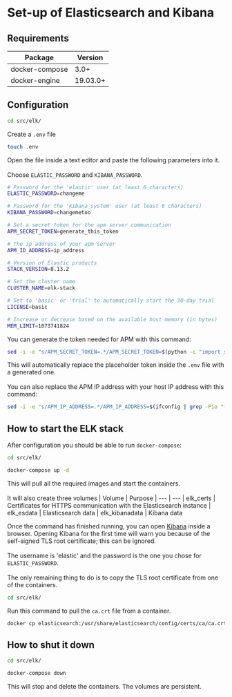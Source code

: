 # Set-up of Elasticsearch and Kibana
## Requirements
| Package        | Version
| ---            | ---
| docker-compose | 3.0+
| docker-engine  | 19.03.0+
## Configuration
```sh
cd src/elk/
```
Create a `.env` file
```sh
touch .env
```
Open the file inside a text editor and paste the following parameters into it.\
\
Choose `ELASTIC_PASSWORD` and `KIBANA_PASSWORD`.
```sh
# Password for the 'elastic' user (at least 6 characters)
ELASTIC_PASSWORD=changeme

# Password for the 'kibana_system' user (at least 6 characters)
KIBANA_PASSWORD=changemetoo

# Set a secret token for the apm server communication
APM_SECRET_TOKEN=generate_this_token

# The ip address of your apm server
APM_ID_ADDRESS=ip_address

# Version of Elastic products
STACK_VERSION=8.13.2

# Set the cluster name
CLUSTER_NAME=elk-stack

# Set to 'basic' or 'trial' to automatically start the 30-day trial
LICENSE=basic

# Increase or decrease based on the available host memory (in bytes)
MEM_LIMIT=1073741824
```
You can generate the token needed for APM with this command:
```sh
sed -i -e "s/APM_SECRET_TOKEN=.*/APM_SECRET_TOKEN=$(python -c "import secrets; print(secrets.token_urlsafe(32))")/g" .env
```
This will automatically replace the placeholder token inside the `.env` file with a generated one.\
\
You can also replace the APM IP address with your host IP address with this command:
```sh
sed -i -e "s/APM_IP_ADDRESS=.*/APM_IP_ADDRESS=$(ifconfig | grep -Pio "(?<=inet )\S*" | sed -n -e "2{p;q;}")/g" .env
```
## How to start the ELK stack
After configuration you should be able to run `docker-compose`:
```sh
cd src/elk/
```
```sh
docker-compose up -d
```
This will pull all the required images and start the containers.\
\
It will also create three volumes
| Volume         | Purpose
| ---            | ---
| elk_certs      | Certificates for HTTPS communication with the Elasticsearch instance
| elk_esdata     | Elasticsearch data
| elk_kibanadata | Kibana data

Once the command has finished running, you can open [Kibana](https://localhost:5601) inside a browser. Opening Kibana for the first time will warn you because of the self-signed TLS root certificate; this can be ignored.\
\
The username is 'elastic' and the password is the one you chose for `ELASTIC_PASSWORD`.\
\
The only remaining thing to do is to copy the TLS root certificate from one of the containers.
```sh
cd src/elk/
```
Run this command to pull the `ca.crt` file from a container.
```sh
docker cp elasticsearch:/usr/share/elasticsearch/config/certs/ca/ca.crt .
```
## How to shut it down
```sh
cd src/elk/
```
```sh
docker-compose down
```
This will stop and delete the containers. The volumes are persistent.